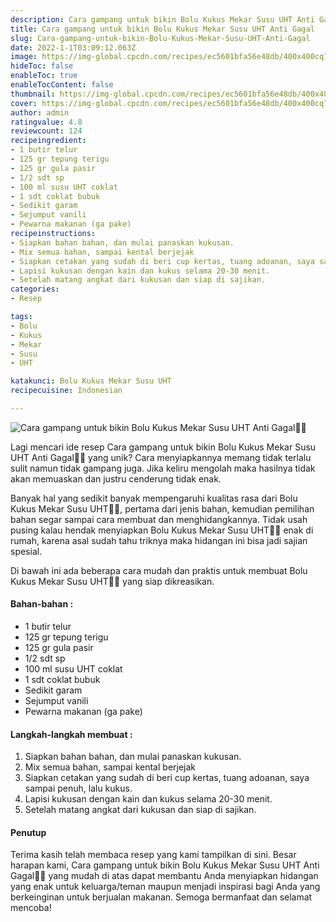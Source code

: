 ```yaml
---
description: Cara gampang untuk bikin Bolu Kukus Mekar Susu UHT Anti Gagal"
title: Cara gampang untuk bikin Bolu Kukus Mekar Susu UHT Anti Gagal
slug: Cara-gampang-untuk-bikin-Bolu-Kukus-Mekar-Susu-UHT-Anti-Gagal
date: 2022-1-1T03:09:12.063Z
image: https://img-global.cpcdn.com/recipes/ec5601bfa56e48db/400x400cq70/photo.jpg
hideToc: false
enableToc: true
enableTocContent: false
thumbnail: https://img-global.cpcdn.com/recipes/ec5601bfa56e48db/400x400cq70/photo.jpg
cover: https://img-global.cpcdn.com/recipes/ec5601bfa56e48db/400x400cq70/photo.jpg
author: admin
ratingvalue: 4.8
reviewcount: 124
recipeingredient:
- 1 butir telur
- 125 gr tepung terigu
- 125 gr gula pasir
- 1/2 sdt sp
- 100 ml susu UHT coklat
- 1 sdt coklat bubuk
- Sedikit garam
- Sejumput vanili
- Pewarna makanan (ga pake)
recipeinstructions:
- Siapkan bahan bahan, dan mulai panaskan kukusan.
- Mix semua bahan, sampai kental berjejak
- Siapkan cetakan yang sudah di beri cup kertas, tuang adoanan, saya sampai penuh, lalu kukus.
- Lapisi kukusan dengan kain dan kukus selama 20-30 menit.
- Setelah matang angkat dari kukusan dan siap di sajikan.
categories:
- Resep

tags:
- Bolu
- Kukus
- Mekar
- Susu
- UHT

katakunci: Bolu Kukus Mekar Susu UHT
recipecuisine: Indonesian

---
```


![Cara gampang untuk bikin Bolu Kukus Mekar Susu UHT Anti Gagal👩‍🍳](https://img-global.cpcdn.com/recipes/ec5601bfa56e48db/400x400cq70/photo.jpg)

Lagi mencari ide resep Cara gampang untuk bikin Bolu Kukus Mekar Susu UHT Anti Gagal👩‍🍳 yang unik? Cara menyiapkannya memang tidak terlalu sulit namun tidak gampang juga. Jika keliru mengolah maka hasilnya tidak akan memuaskan dan justru cenderung tidak enak.

Banyak hal yang sedikit banyak mempengaruhi kualitas rasa dari Bolu Kukus Mekar Susu UHT👩‍🍳, pertama dari jenis bahan, kemudian pemilihan bahan segar sampai cara membuat dan menghidangkannya. Tidak usah pusing kalau hendak menyiapkan Bolu Kukus Mekar Susu UHT👩‍🍳 enak di rumah, karena asal sudah tahu triknya maka hidangan ini bisa jadi sajian spesial.

Di bawah ini ada beberapa cara mudah dan praktis untuk membuat Bolu Kukus Mekar Susu UHT👩‍🍳 yang siap dikreasikan.

<!--inarticleads1-->

#### Bahan-bahan :

- 1 butir telur
- 125 gr tepung terigu
- 125 gr gula pasir
- 1/2 sdt sp
- 100 ml susu UHT coklat
- 1 sdt coklat bubuk
- Sedikit garam
- Sejumput vanili
- Pewarna makanan (ga pake)

<!--inarticleads2-->

#### Langkah-langkah membuat :

1. Siapkan bahan bahan, dan mulai panaskan kukusan.
1. Mix semua bahan, sampai kental berjejak
1. Siapkan cetakan yang sudah di beri cup kertas, tuang adoanan, saya sampai penuh, lalu kukus.
1. Lapisi kukusan dengan kain dan kukus selama 20-30 menit.
1. Setelah matang angkat dari kukusan dan siap di sajikan.

#### Penutup

Terima kasih telah membaca resep yang kami tampilkan di sini. Besar harapan kami, Cara gampang untuk bikin Bolu Kukus Mekar Susu UHT Anti Gagal👩‍🍳 yang mudah di atas dapat membantu Anda menyiapkan hidangan yang enak untuk keluarga/teman maupun menjadi inspirasi bagi Anda yang berkeinginan untuk berjualan makanan. Semoga bermanfaat dan selamat mencoba!